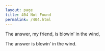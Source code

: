 ```yaml
---
layout: page
title: 404 Not Found
permalink: /404.html
---
```


The answer, my friend, is blowin’ in the wind,

The answer is blowin’ in the wind.
